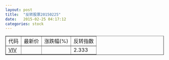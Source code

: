 ```yaml
---
layout: post
title:  "反转股票20150225"
date:   2015-02-25 04:17:12
categories: stock
---
```


<script type="text/javascript">
var stockList = []
stockList.push('gb_viv');
</script>

<table border="1">
 <tr>
 <td>代码</td>
  <td>最新价</td>
  <td>涨跌幅(%)</td>
 <td>反转指数</td>
</tr>
  <tr id="viv"><td><a href="http://stock.finance.sina.com.cn/usstock/quotes/VIV.html" target="_blank">VIV</a></td><td></td><td></td><td>2.333</td></tr>
</table>
